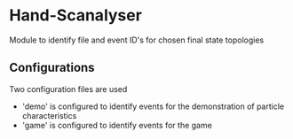 # Hand-Scanalyser

Module to identify file and event ID's for chosen final state topologies

## Configurations

Two configuration files are used
- 'demo' is configured to identify events for the demonstration of particle characteristics
- 'game' is configured to identify events for the game
